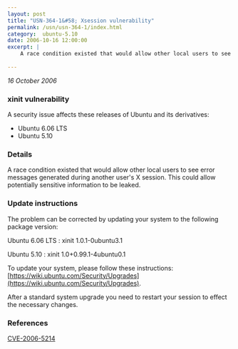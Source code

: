 ```yaml
---
layout: post
title: "USN-364-1&#58; Xsession vulnerability"
permalink: /usn/usn-364-1/index.html
category:  ubuntu-5.10
date: 2006-10-16 12:00:00
excerpt: |
    A race condition existed that would allow other local users to see error  messages generated during another user&#39;s X session.  This could allow  potentially sensitive information to be leaked.
    
--- 
```

 
 

*16 October 2006*

### xinit vulnerability

A security issue affects these releases of Ubuntu and its derivatives:

* Ubuntu 6.06 LTS
* Ubuntu 5.10

### Details

A race condition existed that would allow other local users to see error messages generated during another user&#39;s X session. This could allow potentially sensitive information to be leaked.

### Update instructions

The problem can be corrected by updating your system to the following package version:

Ubuntu 6.06 LTS
 : xinit <span>1.0.1-0ubuntu3.1</span>

Ubuntu 5.10
 : xinit <span>1.0+0.99.1-4ubuntu0.1</span>

To update your system, please follow these instructions: [https://wiki.ubuntu.com/Security/Upgrades](https://wiki.ubuntu.com/Security/Upgrades).

After a standard system upgrade you need to restart your session to effect the necessary changes.

### References

 
 [CVE-2006-5214](http://people.ubuntu.com/~ubuntu-security/cve/CVE-2006-5214)
 

